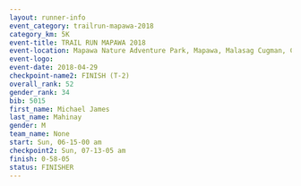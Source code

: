 ```yaml
---
layout: runner-info 
event_category: trailrun-mapawa-2018 
category_km: 5K 
event-title: TRAIL RUN MAPAWA 2018 
event-location: Mapawa Nature Adventure Park, Mapawa, Malasag Cugman, Cagayan de Oro Philippines 
event-logo: 
event-date: 2018-04-29 
checkpoint-name2: FINISH (T-2) 
overall_rank: 52
gender_rank: 34
bib: 5015
first_name: Michael James
last_name: Mahinay
gender: M
team_name: None
start: Sun, 06-15-00 am
checkpoint2: Sun, 07-13-05 am
finish: 0-58-05
status: FINISHER
---
```

